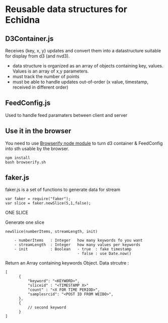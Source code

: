 # Reusable data structures for Echidna

## D3Container.js

Receives {key, x, y}  updates and convert them into a datastructure suitable for display from d3 (and nvd3).

* data structure is organized as an array of objects containing key, values. Values is an array of x,y parameters.
* must track the number of points
* must be able to handle updates out-of-order (x value, timestamp, received in different order)

## FeedConfig.js

Used to handle feed paramaters between client and server

## Use it in the browser

You need to use [Browserify node module](https://github.com/substack/node-browserify) to turn d3 container & FeedConfig into sth usable by the browser.

    npm install
    bash browserify.sh

## faker.js

faker.js is a set of functions to generate data for stream

    var faker = require("faker");
    var slice = faker.newSlice(5,1,false); 


ONE SLICE 

Generate one slice

    newSlice(numberItems, streamLength, init)
    
        - numberItems   : Integer   how many keywords fo you want
        - streamLength  : Integer   how many values per keywords
        - init          : Boolean   - true  : fake timestamp
                                    - false : use Date.now()

Return an Array containing keywords Object. Data strcutre : 

    [
          {
              "keyword": "<KEYWORD>",
              "sliceid" : "<TIMESTAMP X>"
              "count" : "<X FOR TIME PERIOD>",
              "samplesrcid": "<POST ID FROM WEIBO>",
          },
          {
              // second keyword
          }
    ]